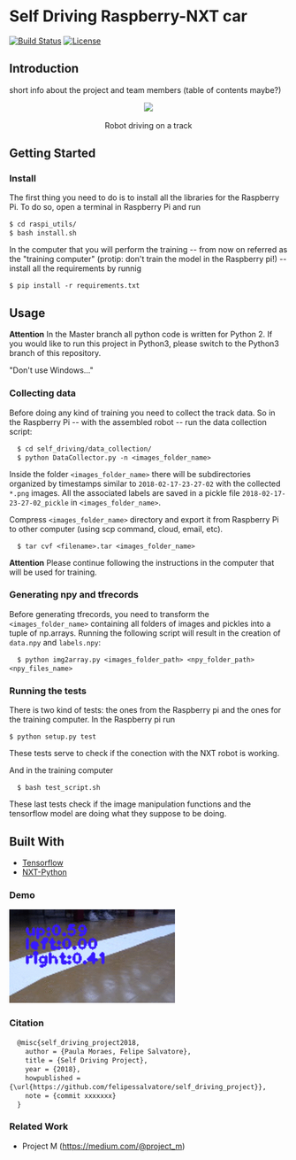 # Self Driving Raspberry-NXT car 

[![Build Status](https://travis-ci.org/felipessalvatore/self_driving_project.svg?branch=master)](https://travis-ci.org/felipessalvatore/self_driving_project)
[![License](https://img.shields.io/github/license/mashape/apistatus.svg?maxAge=2592000)](https://github.com/felipessalvatore/self_driving_project/blob/master/LICENSE)

## Introduction
short info about the project and team members (table of contents maybe?)

<p align = 'center'>
<img src = 'images/track.png' height = '270px'>
</p>
<p align = 'center'>
Robot driving on a track
</p>


## Getting Started

### Install

The first thing you need to do is to install all the libraries for the Raspberry Pi. To do so, open a terminal in Raspberry Pi and run

```
$ cd raspi_utils/
$ bash install.sh
```

In the computer that you will perform the training -- from now on referred as the "training computer" (protip: don't train the model in the Raspberry pi!) -- install all the requirements by runnig

```
$ pip install -r requirements.txt
```

## Usage

**Attention**
In the Master branch all python code is written for Python 2. If you would like to run this project in Python3, please switch to the Python3 branch of this repository.

"Don't use Windows..."

### Collecting data

Before doing any kind of training you need to collect the track data. So in the Raspberry Pi -- with the assembled robot -- run the data collection script:
```
  $ cd self_driving/data_collection/ 
  $ python DataCollector.py -n <images_folder_name>
```

Inside the folder `<images_folder_name>` there will be subdirectories organized by timestamps similar to `2018-02-17-23-27-02` with the collected `*.png` images. All the associated labels are saved in a pickle file `2018-02-17-23-27-02_pickle` in `<images_folder_name>`.

Compress `<images_folder_name>` directory and export it from Raspberry Pi to other computer (using scp command, cloud, email, etc).
```
  $ tar cvf <filename>.tar <images_folder_name>
```

**Attention**
Please continue following the instructions in the computer that will be used for training.

### Generating npy and tfrecords

Before generating tfrecords, you need to transform the `<images_folder_name>` containing all folders of images and pickles into a tuple of np.arrays. Running the following script will result in the creation of `data.npy` and `labels.npy`:
```
  $ python img2array.py <images_folder_path> <npy_folder_path> <npy_files_name>
```

### Running the tests

There is two kind of tests: the ones from the Raspberry pi and the ones for the training computer.
In the Raspberry pi run

```
$ python setup.py test 
```
These tests serve to check if the conection with the NXT robot is working.

And in the training computer
```
  $ bash test_script.sh 
```
These last tests check if the image manipulation functions and the tensorflow model are doing what they suppose to be doing.



## Built With

* [Tensorflow](https://www.tensorflow.org/)
* [NXT-Python](https://github.com/Eelviny/nxt-python)

### Demo
![alt text](images/run_readme.gif)

### Citation
```
  @misc{self_driving_project2018,
    author = {Paula Moraes, Felipe Salvatore},
    title = {Self Driving Project},
    year = {2018},
    howpublished = {\url{https://github.com/felipessalvatore/self_driving_project}},
    note = {commit xxxxxxx}
  }
```
### Related Work
- Project M (https://medium.com/@project_m)
